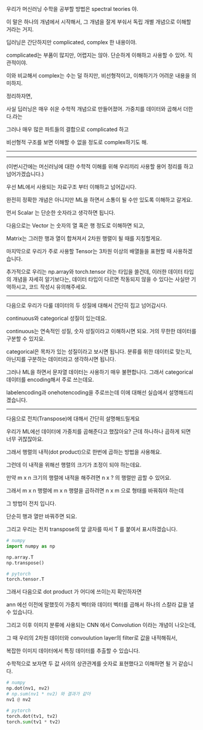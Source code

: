 우리가 머신러닝 수학을 공부할 방법은 spectral teories 야.

이 말은 하나의 개념에서 시작해서, 그 개념을 잘게 부숴서 독립 개별 개념으로 이해할 거라는 거지.

딥러닝은 간단하지만 complicated, complex 한 내용이야.

complicated는 부품이 많지만, 어렵지는 않아. 단순하게 이해하고 사용할 수 있어. 직관적이야.

이와 비교해서 complex는 수는 덜 하지만, 비선형적이고, 이해하기가 어려운 내용을 의미하지.  

정리하자면,

사실 딥러닝은 매우 쉬운 수학적 개념으로 만들어졌어. 가중치를 데이터와 곱해서 더한다.라는

그러나 매우 많은 파트들의 결합으로 complicated 하고

비선형적 구조를 보면 이해할 수 없을 정도로 complex하기도 해.

---
---
(이번시간에는 머신러닝에 대한 수학적 이해를 위해 우리끼리 사용할 용어 정리를 하고 넘어가겠습니다.)

우선  ML에서 사용되는 자료구조 부터 이해하고 넘어갑시다.

완전히 정확한 개념은 아니지만 ML을 하면서 소통이 될 수만 있도록 이해하고 갈게요.

먼서 Scalar 는 단순한 숫자라고 생각하면 됩니다. 

다음으로는 Vector 는 숫자의 열 혹은 행 정도로 이해하면 되고,

Matrix는 그러한 행과 열이 합쳐져서 2차원 행렬이 될 때를 지칭할게요.

마지막으로 우리가 주로 사용할 Tensor는 3차원 이상의 배열들을 표현할 때 사용하겠습니다.

추가적으로 우리는 np.array와 torch.tensor 라는 타입을 쓸건데, 
이러한 데이터 타입의 개념을 자세히 알기보다는, 
데이터 타입이 다르면 작동되지 않을 수 있다는 사실만 기억하시고,
코드 작성시 유의해주세요. 

---

다음으로 우리가 다룰 데이터의 두 성질에 대해서 간단히 집고 넘어갑시다.

continuous와 categorical 성질이 있는데요.

continuous는 연속적인 성질, 숫자 성질이라고 이해하시면 되요. 거의 무한한 데이터를 구분할 수 있지요.

categorical은 목차가 있는 성질이라고 보시면 됩니다. 분류를 위한 데이터로 맞는지, 아닌지를 구분하는 데이터라고 생각하시면 됩니다.

그러나 ML을 하면서 문자열 데이터는 사용하기 매우 불편합니다. 그래서 categorical 데이터를 encoding해서 주로 쓰는데요.

labelencoding과 onehotencoding을 주로쓰는데 이에 대해선 실습에서 설명해드리겠습니다.

---

다음으로 전치(Transpose)에 대해서 간단히 설명해드릴게요

우리가 ML에선 데이터에 가중치를 곱해준다고 했잖아요? 근데 하나하나 곱하게 되면 너무 귀찮잖아요.

그래서 행렬의 내적(dot product)으로 한번에 곱하는 방법을 사용해요.

그런데 이 내적을 위해선 행렬의 크기가 조정이 되야 하는데요.

만약 m x n 크기의 행렬에 내적을 해주려면 n x ? 의 행렬만 곱할 수 있어요.

그래서 m x n 행렬에 m x n 행렬을 곱하려면 n x m 으로 형태를 바꿔줘야 하는데 

그 방법이 전치 입니다.

단순히 행과 열만 바꿔주면 되요.

그리고 우리는 전치 transpose의 앞 글자를 따서 T 를 붙여서 표시하겠습니다.

```python
# numpy
import numpy as np

np.array.T
np.transpose()

# pytorch
torch.tensor.T

```

그래서 다음으로 dot product 가 어디에 쓰이는지 확인하자면

ann 에선 이전에 말했듯이 가중치 벡터와 데이터 벡터를 곱해서 하나의 스칼라 값을 낼 수 있습니다.

그리고 이후 이미지 분류에 사용되는 CNN 에서 Convolution 이라는 개념이 나오는데,

그 때 우리의 2차원 데이터와 convoulution layer의 filter로 값을 내적해줘서,

복잡한 이미지 데이터에서 특징 데이터를 추출할 수 있습니다.

수학적으로 보자면 두 값 사의의 상관관계를 숫자로 표현했다고 이해하면 될 거 같습니다.

```python
# numpy
np.dot(nv1, nv2)
# np.sum(nv1 * nv2) 와 결과가 같아
nv1 @ nv2

# pytorch
torch.dot(tv1, tv2)
torch.sum(tv1 * tv2)
```

